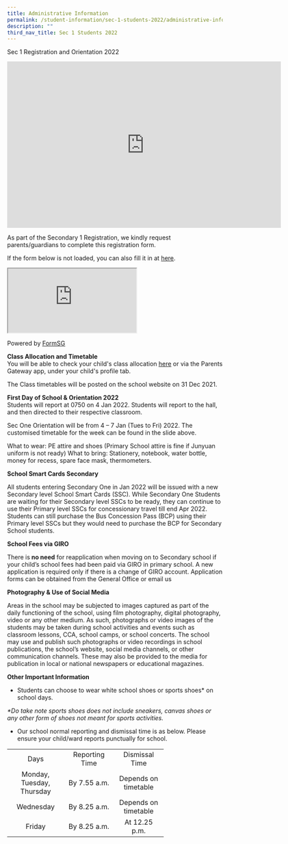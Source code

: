 ```yaml
---
title: Administrative Information
permalink: /student-information/sec-1-students-2022/administrative-information/
description: ""
third_nav_title: Sec 1 Students 2022
---
```

<p>Sec 1 Registration and Orientation 2022</p>
<p><iframe src="https://docs.google.com/presentation/d/e/2PACX-1vRm_v6aKv01aoQ9CwSRXkpobCTUyuO3jwkDOjAh1f0y2_-H0RPTKJCpxwffDmPrr__FtEOkBcr42Sti/embed?start=false&amp;loop=false&amp;delayms=3000" width="640" height="389" frameborder="0" allowfullscreen="allowfullscreen" data-mce-fragment="1"></iframe></p>
<p>As part of the Secondary 1 Registration, we kindly request parents/guardians to complete this registration form.</p>
<p>If the form below is not loaded, you can also fill it in at&nbsp;<a href="https://form.gov.sg/5fc9c6d7ccebe00011efb6f8"><u>here</u></a>.</p>
<p><iframe src="https://form.gov.sg/5fc9c6d7ccebe00011efb6f8" data-mce-fragment="1"></iframe></p>
<p>Powered by&nbsp;<a href="https://form.gov.sg/"><u>FormSG</u></a></p>
<p><strong>Class Allocation and Timetable<br /></strong>You will be able to check your child's class allocation <a href="https://script.google.com/a/macros/moe.edu.sg/s/AKfycbx22MmB_h53MX9i1xacGuPnIguaU1zjRcASvAkpO6vhmrF0LXAPPdmnE2eny8rVKsUm/exec" target=""><u>here</u></a> or via the Parents Gateway app, under your child's profile tab.</p>
<p>The Class timetables will be posted on the school website on 31 Dec 2021.</p>
<p><strong>First Day of School &amp; Orientation 2022<br /></strong>Students will report at 0750 on 4 Jan 2022. Students will report to the hall, and then directed to their respective classroom.</p>
<p>Sec One Orientation will be from 4 &ndash; 7 Jan (Tues to Fri) 2022. The customised timetable for the week can be found in the slide above.</p>
<p>What to wear: PE attire and shoes (Primary School attire is fine if Junyuan uniform is not ready) What to bring: Stationery, notebook, water bottle, money for recess, spare face mask, thermometers.</p>
<p><strong>School Smart Cards Secondary</strong></p>
<p>All students entering Secondary One in Jan 2022 will be issued with a new Secondary level School Smart Cards (SSC). While Secondary One Students are waiting for their Secondary level SSCs to be ready, they can continue to use their Primary level SSCs for concessionary travel till end Apr 2022. Students can still purchase the Bus Concession Pass (BCP) using their Primary level SSCs but they would need to purchase the BCP for Secondary School students.<strong><br /></strong></p>
<p><strong>School Fees via GIRO</strong></p>
<p>There is<strong> no need</strong> for reapplication when moving on to Secondary school if your child&rsquo;s school fees had been paid via GIRO in primary school. A new application is required only if there is a change of GIRO account. Application forms can be obtained from the General Office or email us<strong><br /></strong></p>
<p><strong>Photography &amp; Use of Social Media</strong></p>
<p>Areas in the school may be subjected to images captured as part of the daily functioning of the school, using film photography, digital photography, video or any other medium. As such, photographs or video images of the students may be taken during school activities and events such as classroom lessons, CCA, school camps, or school concerts. The school may use and publish such photographs or video recordings in school publications, the school&rsquo;s website, social media channels, or other communication channels. These may also be provided to the media for publication in local or national newspapers or educational magazines.<strong><br /></strong></p>
<p><strong>Other Important Information</strong></p>
<ul>
<li>Students can choose to wear white school shoes or sports shoes* on school days.</li>
</ul>
<p><em>*Do take note sports shoes does not include sneakers, canvas shoes or any other form of shoes not meant for sports activities.</em></p>
<ul>
<li>Our school normal reporting and dismissal time is as below. Please ensure your child/ward reports punctually for school.</li>
</ul>
<table>
<tbody>
<tr>
<td style="text-align: center;" width="117">Days</td>
<td style="text-align: center;" width="100">Reporting Time</td>
<td style="text-align: center;" width="101">Dismissal Time</td>
</tr>
<tr>
<td style="text-align: center;" width="117">Monday, Tuesday, Thursday</td>
<td style="text-align: center;" width="100">By 7.55 a.m.</td>
<td style="text-align: center;" width="101">Depends on timetable</td>
</tr>
<tr>
<td style="text-align: center;" width="117">Wednesday</td>
<td style="text-align: center;" width="100">By 8.25 a.m.</td>
<td style="text-align: center;" width="101">Depends on timetable</td>
</tr>
<tr>
<td style="text-align: center;" width="117">Friday</td>
<td style="text-align: center;" width="100">By 8.25 a.m.</td>
<td style="text-align: center;" width="101">At 12.25 p.m.</td>
</tr>
</tbody>
</table>